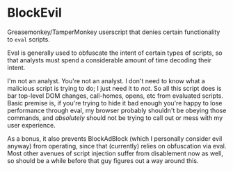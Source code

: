 # BlockEvil

Greasemonkey/TamperMonkey userscript that denies certain functionality to `eval` scripts.

Eval is generally used to obfuscate the intent of certain types of scripts, so that analysts must spend a considerable amount of time decoding their intent.

I'm not an analyst.  You're not an analyst.  I don't need to know what a malicious script is trying to do; I just need it to _not_.  So all this script does is bar top-level DOM changes, call-homes, opens, etc from evaluated scripts.  Basic premise is, if you're trying to hide it bad enough you're happy to lose performance through eval, my browser probably shouldn't be obeying those commands, and _absolutely_ should not be trying to call out or mess with my user experience.

As a bonus, it also prevents BlockAdBlock (which I personally consider evil anyway) from operating, since that (currently) relies on obfuscation via eval.  Most other avenues of script injection suffer from disablement now as well, so should be a while before that guy figures out a way around this.

